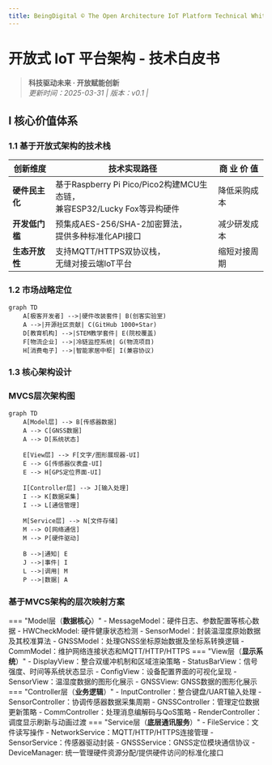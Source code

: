 ```yaml
---
title: BeingDigital © The Open Architecture IoT Platform Technical White Paper
---
```

# 开放式 IoT 平台架构 - 技术白皮书

> ​**科技驱动未来 · 开放赋能创新**  
> *更新时间：2025-03-31 | 版本：v0.1 |*

<div align="center">
 
</div>

## Ⅰ 核心价值体系
### 1.1 基于开放式架构的技术栈
| 创新维度         | 技术实现路径                                                                 | 商  业  价  值  |
|------------------|----------------------------------------------------------------------------|------------|
| ​**硬件民主化**    | 基于Raspberry Pi Pico/Pico2构建MCU生态链，<br>兼容ESP32/Lucky Fox等异构硬件       | 降低采购成本 |
| ​**开发低门槛**    | 预集成AES-256/SHA-2加密算法，<br>提供多种标准化API接口                            | 减少研发成本|
| ​**生态开放性**    | 支持MQTT/HTTPS双协议栈，<br>无缝对接云端IoT平台                                   | 缩短对接周期|

### 1.2 市场战略定位
```mermaid
graph TD
    A[极客开发者] -->|硬件改装套件| B(创客实验室)
    A -->|开源社区贡献| C(GitHub 1000+Star)
    D[教育机构] -->|STEM教学套件| E(院校覆盖)
    F[物流企业] -->|冷链监控系统| G(物流项目)
    H[消费电子] -->|智能家居中枢| I(兼容协议)
```

### 1.3 核心架构设计

### MVCS层次架构图

```mermaid
graph TD
    A[Model层] --> B[传感器数据]
    A --> C[GNSS数据]
    A --> D[系统状态]
    
    E[View层] --> F[文字/图形展现器-UI]
    E --> G[传感器仪表盘-UI]
    E --> H[GPS定位界面-UI]
    
    I[Controller层] --> J[输入处理]
    I --> K[数据采集]
    I --> L[通信管理]
    
    M[Service层] --> N[文件存储]
    M --> O[网络通信]
    M --> P[硬件驱动]
    
    B -->|通知| E
    J -->|事件| I
    L -->|调用| M
    P -->|数据| A
```
### 基于MVCS架构的层次映射方案
=== "Model层（**数据核心**）"
    - MessageModel：硬件日志、参数配置等核心数据
    - HWCheckModel: 硬件健康状态检测
    -  SensorModel：封装温湿度原始数据及其校准算法
    -    GNSSModel：处理GNSS坐标原始数据及坐标系转换逻辑
    -    CommModel：维护网络连接状态和MQTT/HTTP/HTTPS
=== "View层（**显示系统**）"
    -   DisplayView：整合双缓冲机制和区域渲染策略
    - StatusBarView：信号强度、时间等系统状态显示
    -    ConfigView：设备配置界面的可视化呈现
    -    SensorView：温湿度数据的图形化展示
    -      GNSSView: GNSS数据的图形化展示
=== "Controller层（**业务逻辑**）"
    -  InputController：整合键盘/UART输入处理
    - SensorController：协调传感器数据采集周期
    -   GNSSController：管理定位数据更新策略
    -   CommController：处理消息编解码与QoS策略
    - RenderController：调度显示刷新与动画过渡
=== "Service层（**底层通讯服务**）"
    -    FileService：文件读写操作
    - NetworkService：MQTT/HTTP/HTTPS连接管理
    -  SensorService：传感器驱动封装
    -    GNSSService：GNSS定位模块通信协议
    -  DeviceManager: 统一管理硬件资源分配/提供硬件访问的标准化接口